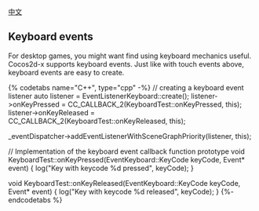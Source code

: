 <div class="langs">
  <a href="#" class="btn" onclick="toggleLanguage()">中文</a>
</div>

## Keyboard events
For desktop games, you might want find using keyboard mechanics useful.
Cocos2d-x supports keyboard events. Just like with touch events above,
keyboard events are easy to create.

{% codetabs name="C++", type="cpp" -%}
// creating a keyboard event listener
auto listener = EventListenerKeyboard::create();
listener->onKeyPressed = CC_CALLBACK_2(KeyboardTest::onKeyPressed, this);
listener->onKeyReleased = CC_CALLBACK_2(KeyboardTest::onKeyReleased, this);

_eventDispatcher->addEventListenerWithSceneGraphPriority(listener, this);

// Implementation of the keyboard event callback function prototype
void KeyboardTest::onKeyPressed(EventKeyboard::KeyCode keyCode, Event* event)
{
        log("Key with keycode %d pressed", keyCode);
}

void KeyboardTest::onKeyReleased(EventKeyboard::KeyCode keyCode, Event* event)
{
        log("Key with keycode %d released", keyCode);
}
{%- endcodetabs %}
